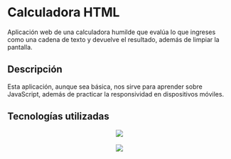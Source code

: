# Calculadora HTML

<p>Aplicación web de una calculadora humilde que evalúa lo que ingreses como una cadena de texto y devuelve el resultado, además de limpiar la pantalla.</p>

## Descripción

Esta aplicación, aunque sea básica, nos sirve para aprender sobre JavaScript, además de practicar la responsividad en dispositivos móviles.

## Tecnologías utilizadas
<p align="center">
    <img src="https://skillicons.dev/icons?i=html,css,js"/>
  <br>
  <br>
  <img src="https://img.shields.io/badge/STATUS-FINALIZADO-blue"/>
 
</p>


